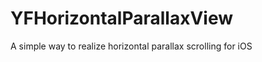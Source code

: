 YFHorizontalParallaxView
========================

A simple way to realize horizontal parallax scrolling for iOS